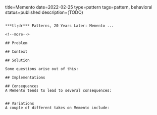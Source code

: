 title=Memento
date=2022-02-25
type=pattern
tags=pattern, behavioral
status=published
description=(TODO)
~~~~~~

***tl;dr*** Patterns, 20 Years Later: Memento ...

<!--more-->

## Problem

## Context

## Solution

Some questions arise out of this:

## Implementations

## Consequences
A Memento tends to lead to several consequences:


## Variations
A couple of different takes on Memento include:



